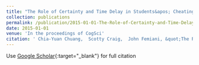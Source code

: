 ```yaml
---
title: "The Role of Certainty and Time Delay in Students&apos; Cheating Decisions during Online Testing."
collection: publications
permalink: /publication/2015-01-01-The-Role-of-Certainty-and-Time-Delay-in-Students-Cheating-Decisions-during-Online-Testing
date: 2015-01-01
venue: 'In the proceedings of CogSci'
citation: ' Chia-Yuan Chuang,  Scotty Craig,  John Femiani, &quot;The Role of Certainty and Time Delay in Students&amp;apos; Cheating Decisions during Online Testing..&quot; In the proceedings of CogSci, 2015.'
---
```

Use [Google Scholar](https://scholar.google.com/scholar?q=The+Role+of+Certainty+and+Time+Delay+in+Students&#x27;+Cheating+Decisions+during+Online+Testing.){:target="_blank"} for full citation